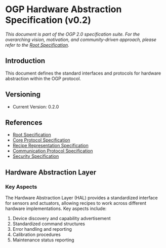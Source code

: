 # OGP Hardware Abstraction Specification (v0.2)

*This document is part of the OGP 2.0 specification suite. For the overarching vision, motivation, and community-driven approach, please refer to the [Root Specification](../ogp-root-spec.md).*

## Introduction
This document defines the standard interfaces and protocols for hardware abstraction within the OGP protocol.

## Versioning
- Current Version: 0.2.0

## References
- [Root Specification](../ogp-root-spec.md)
- [Core Protocol Specification](../core/ogp-core-spec.md)
- [Recipe Representation Specification](../recipe/ogp-recipe-spec-revised.md)
- [Communication Protocol Specification](../communication/ogp-communication-spec.md)
- [Security Specification](../security/ogp-security-spec.md)

## Hardware Abstraction Layer

### Key Aspects
The Hardware Abstraction Layer (HAL) provides a standardized interface for sensors and actuators, allowing recipes to work across different hardware implementations. Key aspects include:
1. Device discovery and capability advertisement
2. Standardized command structures
3. Error handling and reporting
4. Calibration procedures
5. Maintenance status reporting
